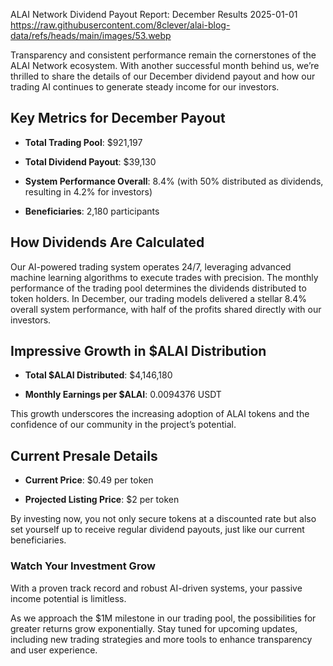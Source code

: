 ALAI Network Dividend Payout Report: December Results
2025-01-01
https://raw.githubusercontent.com/8clever/alai-blog-data/refs/heads/main/images/53.webp

Transparency and consistent performance remain the cornerstones of the ALAI Network ecosystem. 
With another successful month behind us, we’re thrilled to share the details of our December 
dividend payout and how our trading AI continues to generate steady income for our investors.

## Key Metrics for December Payout

- **Total Trading Pool**: $921,197

- **Total Dividend Payout**: $39,130

- **System Performance Overall**: 8.4% (with 50% distributed as dividends, resulting in 4.2% for investors)

- **Beneficiaries**: 2,180 participants

## How Dividends Are Calculated

Our AI-powered trading system operates 24/7, leveraging advanced machine learning algorithms to 
execute trades with precision. The monthly performance of the trading pool determines the dividends 
distributed to token holders. In December, our trading models delivered a stellar 8.4% overall system 
performance, with half of the profits shared directly with our investors.

## Impressive Growth in $ALAI Distribution

- **Total $ALAI Distributed**: $4,146,180

- **Monthly Earnings per $ALAI**: 0.0094376 USDT

This growth underscores the increasing adoption of ALAI tokens and the confidence of our community in 
the project’s potential.

## Current Presale Details

- **Current Price**: $0.49 per token

- **Projected Listing Price**: $2 per token

By investing now, you not only secure tokens at a discounted rate but also set yourself up to receive 
regular dividend payouts, just like our current beneficiaries.

### Watch Your Investment Grow
With a proven track record and robust AI-driven systems, your passive income potential is limitless.

As we approach the $1M milestone in our trading pool, the possibilities for greater returns grow exponentially. 
Stay tuned for upcoming updates, including new trading strategies and more tools to enhance transparency 
and user experience.
